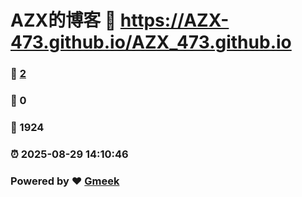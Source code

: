 # AZX的博客 :link: https://AZX-473.github.io/AZX_473.github.io 
### :page_facing_up: [2](https://AZX-473.github.io/AZX_473.github.io/tag.html) 
### :speech_balloon: 0 
### :hibiscus: 1924 
### :alarm_clock: 2025-08-29 14:10:46 
### Powered by :heart: [Gmeek](https://github.com/Meekdai/Gmeek)
